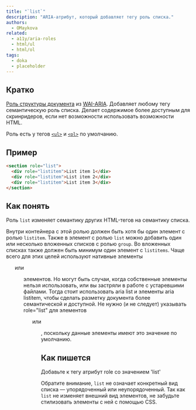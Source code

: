 ```yaml
---
title: "`list`"
description: "ARIA-aтрибут, который добавляет тегу роль списка."
authors:
  - OMaykova
related:
  - a11y/aria-roles
  - html/ul
  - html/ol
tags:
  - doka
  - placeholder
---
```


## Кратко

[Роль структуры документа](/a11y/aria-roles/#roli-struktury-dokumenta) из [WAI-ARIA](/a11y/aria-intro/#specifikaciya). Добавляет любому тегу семантическую роль списка. Делает содержимое более доступным для скринридеров, если нет возможности использовать возможности HTML.

Роль есть у тегов [`<ul>`](/html/ul/) и [`<ol>`](/html/ol/) по умолчанию.

## Пример

```html
<section role="list">
  <div role="listitem">List item 1</div>
  <div role="listitem">List item 2</div>
  <div role="listitem">List item 3</div>
</section>
```

## Как понять

Роль `list` изменяет семантику других HTML-тегов на семантику списка.

Внутри контейнера с этой ролью должен быть хотя бы один элемент с ролью `listitem`. Также в элемент с ролью `list` можно добавить один или несколько вложенных списков с ролью `group`. Во вложенных списках также должен быть минимум один элемент с `listitems`.
Чаще всего для этих целей используют нативные элементы <ul> или <ol> элементов. Но могут быть случаи, когда собственные элементы нельзя использовать, или вы застряли в работе с устаревшими файлами. Тогда стоит использовать aria list и элементы aria listitem, чтобы сделать разметку документа более семантической и доступной.
Не нужно (и не следует) указывать role="list" для элементов <ul> или <ol>, поскольку данные элементы имеют это значение по умолчанию.

## Как пишется

Добавьте к тегу атрибут role со значением 'list'

Обратите внимание, `list` не означает конкретный вид списка — упорядоченный или неупорядоченный. Так как `list` не изменяет внешний вид элементов, не забудьте стилизовать элементы с ней с помощью CSS.
